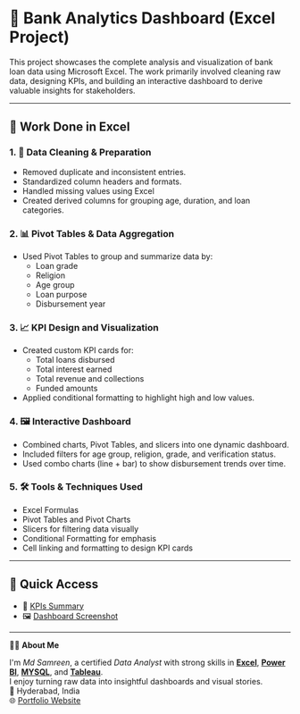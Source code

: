 # 🏦 Bank Analytics Dashboard (Excel Project)

This project showcases the complete analysis and visualization of bank loan data using Microsoft Excel. The work primarily involved cleaning raw data, designing KPIs, and building an interactive dashboard to derive valuable insights for stakeholders.

---

## 🧠 Work Done in Excel

### 1. 🧹 Data Cleaning & Preparation
- Removed duplicate and inconsistent entries.
- Standardized column headers and formats.
- Handled missing values using Excel 
- Created derived columns for grouping age, duration, and loan categories.

### 2. 📊 Pivot Tables & Data Aggregation
- Used Pivot Tables to group and summarize data by:
  - Loan grade
  - Religion
  - Age group
  - Loan purpose
  - Disbursement year

### 3. 📈 KPI Design and Visualization
- Created custom KPI cards for:
  - Total loans disbursed
  - Total interest earned
  - Total revenue and collections
  - Funded amounts
- Applied conditional formatting to highlight high and low values.

### 4. 🖼️ Interactive Dashboard
- Combined charts, Pivot Tables, and slicers into one dynamic dashboard.
- Included filters for age group, religion, grade, and verification status.
- Used combo charts (line + bar) to show disbursement trends over time.

### 5. 🛠️ Tools & Techniques Used
- Excel Formulas
- Pivot Tables and Pivot Charts
- Slicers for filtering data visually
- Conditional Formatting for emphasis
- Cell linking and formatting to design KPI cards

---

## 🔗 Quick Access

- 📄 [KPIs Summary](https://github.com/mdsamreen414/Excel/blob/main/Bank%20Analytics/KPIs%20Summary.md)  
- 🖼️ [Dashboard Screenshot](https://github.com/mdsamreen414/Excel/blob/main/Bank%20Analytics/Screenshot.png)

----
🙋‍♀️ **About Me**

I'm *Md Samreen*, a certified *Data Analyst* with strong skills in [**Excel**](https://github.com/mdsamreen414/Excel), [**Power BI**](https://github.com/mdsamreen414/Power-BI), [**MYSQL**](https://github.com/mdsamreen414/MYSQL), and [**Tableau**](https://github.com/mdsamreen414/Tableau).  
I enjoy turning raw data into insightful dashboards and visual stories.  
📍 Hyderabad, India    
🌐 [Portfolio Website](https://samreenmd414.carrd.co/)

